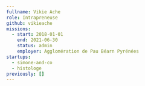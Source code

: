 ```yaml
---
fullname: Vikie Ache
role: Intrapreneuse
github: vikieache
missions:
  - start: 2018-01-01
    end: 2021-06-30
    status: admin
    employer: Agglomération de Pau Béarn Pyrénées
startups:
  - simone-and-co
  - histologe
previously: []
---
```

